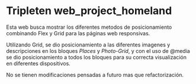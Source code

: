 # Tripleten web_project_homeland

Esta web busca mostrar los diferentes metodos de posicionamiento combinando Flex y Grid para las páginas web responsivas.

Utilizando Grid, se dio posicionamiento a las diferentes imagenes y descripciones en los bloques *Places* y *Photo-Grid*, y con el uso de @media se dio posicionamiento a todos los bloques para su correcta visualización en diferentes dispositivos.

No se tienen modificaciones pensadas a futuro mas que refactorización.